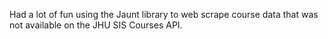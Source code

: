 Had a lot of fun using the Jaunt library to web scrape course data that was not available on the JHU SIS Courses API. 
